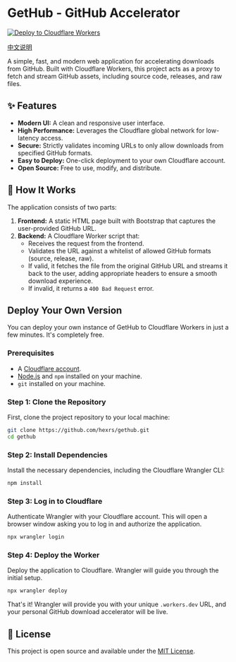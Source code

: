 # GetHub - GitHub Accelerator

[![Deploy to Cloudflare Workers](https://deploy.workers.cloudflare.com/button)](https://deploy.workers.cloudflare.com/?url=https://github.com/hexrs/gethub)

[中文说明](README_CN.md)

A simple, fast, and modern web application for accelerating downloads from GitHub. Built with Cloudflare Workers, this project acts as a proxy to fetch and stream GitHub assets, including source code, releases, and raw files.

## ✨ Features

- **Modern UI:** A clean and responsive user interface.
- **High Performance:** Leverages the Cloudflare global network for low-latency access.
- **Secure:** Strictly validates incoming URLs to only allow downloads from specified GitHub formats.
- **Easy to Deploy:** One-click deployment to your own Cloudflare account.
- **Open Source:** Free to use, modify, and distribute.

## 🚀 How It Works

The application consists of two parts:

1.  **Frontend:** A static HTML page built with Bootstrap that captures the user-provided GitHub URL.
2.  **Backend:** A Cloudflare Worker script that:
    -   Receives the request from the frontend.
    -   Validates the URL against a whitelist of allowed GitHub formats (source, release, raw).
    -   If valid, it fetches the file from the original GitHub URL and streams it back to the user, adding appropriate headers to ensure a smooth download experience.
    -   If invalid, it returns a `400 Bad Request` error.

## Deploy Your Own Version

You can deploy your own instance of GetHub to Cloudflare Workers in just a few minutes. It's completely free.

### Prerequisites

-   A [Cloudflare account](https://dash.cloudflare.com/sign-up).
-   [Node.js](https://nodejs.org/en/) and `npm` installed on your machine.
-   `git` installed on your machine.

### Step 1: Clone the Repository

First, clone the project repository to your local machine:

```bash
git clone https://github.com/hexrs/gethub.git
cd gethub
```

### Step 2: Install Dependencies

Install the necessary dependencies, including the Cloudflare Wrangler CLI:

```bash
npm install
```

### Step 3: Log in to Cloudflare

Authenticate Wrangler with your Cloudflare account. This will open a browser window asking you to log in and authorize the application.

```bash
npx wrangler login
```

### Step 4: Deploy the Worker

Deploy the application to Cloudflare. Wrangler will guide you through the initial setup.

```bash
npx wrangler deploy
```

That's it! Wrangler will provide you with your unique `.workers.dev` URL, and your personal GitHub download accelerator will be live.

## 📄 License

This project is open source and available under the [MIT License](LICENSE).
